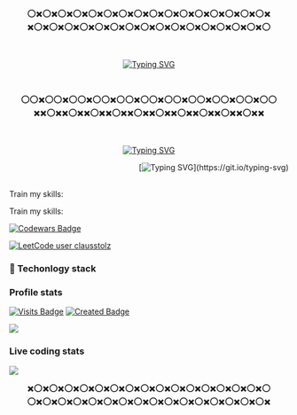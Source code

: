 <div align="center">
      
⭕✖️⭕✖️⭕✖️⭕✖️⭕✖️⭕✖️⭕✖️⭕✖️⭕✖️⭕✖️⭕✖️⭕✖️⭕✖️⭕✖️⭕✖️⭕✖️ \
✖️⭕✖️⭕✖️⭕✖️⭕✖️⭕✖️⭕✖️⭕✖️⭕✖️⭕✖️⭕✖️⭕✖️⭕✖️⭕✖️⭕✖️⭕✖️⭕ 
</div>
<br />
<div align="center">
      
[![Typing SVG](https://readme-typing-svg.demolab.com?font=Fira+Code&weight=800&size=20&duration=1000&pause=1000&color=9C4747&center=true&multiline=true&repeat=false&width=435&height=100&lines=Hi%2C+my+name+is+Claus;I'm+a+dotnet+developer+from+Russia;(currently+based+in+Tbilisi%2C+Georgia))](https://git.io/typing-svg)
</div>
<br />
<div align="center">
      
⭕⭕✖️⭕⭕✖️⭕⭕✖️⭕⭕✖️⭕⭕✖️⭕⭕✖️⭕⭕✖️⭕⭕✖️⭕⭕✖️⭕⭕✖️⭕⭕ \
✖️✖️⭕✖️✖️⭕✖️✖️⭕✖️✖️⭕✖️✖️⭕✖️✖️⭕✖️✖️⭕✖️✖️⭕✖️✖️⭕✖️✖️⭕✖️✖️  
</div>
<br />
<div align="center">

[![Typing SVG](https://readme-typing-svg.demolab.com?font=Fira+Code&weight=800&size=18&duration=1500&pause=1500&color=9C4747&center=true&multiline=true&repeat=false&width=435&height=50&lines=I+decided+to+tell+about+myself+;in+the+form+of+a+fairy+tale)](https://git.io/typing-svg)
</div>
<div align="right">

[![Typing SVG](https://readme-typing-svg.demolab.com?font=Fira+Code&weight=800&size=18&duration=4000&pause=1000&color=9C4747&multiline=true&repeat=false&width=435&height=50&lines=Enjoy+reading!)](https://git.io/typing-svg)
</div>
<br />    
Train my skills: 
</p>
Train my skills: 

[![Codewars Badge](https://www.codewars.com/users/clausstolz/badges/micro)](https://www.codewars.com/users/clausstolz)

[![LeetCode user clausstolz](https://img.shields.io/badge/dynamic/json?style=for-the-badge&labelColor=black&color=%23ffa116&label=Solved&query=solvedOverTotal&url=https%3A%2F%2Fleetcode-badge.vercel.app%2Fapi%2Fusers%2Fclausstolz&logo=leetcode&logoColor=yellow)](https://leetcode.com/clausstolz/)

### :memo: Techonlogy stack
### Profile stats

[![Visits Badge](https://badges.pufler.dev/visits/clausstolz/clausstolz)](https://badges.pufler.dev)
[![Created Badge](https://badges.pufler.dev/created/clausstolz/timetable)](https://badges.pufler.dev)


<td align="center" style="padding=0;width=100%;">
      <img align="center" style="padding=0;" src="https://github-readme-stats.vercel.app/api/?username=ClausStolz&show_icons=true&hide_border=true&icon_color=C9F9D9&hide_title=true&count_private=true" />

### Live coding stats
  
<td align="center" style="padding=0;width=100%;">
      <img align="center" style="padding=0;" src="https://github-readme-stats.vercel.app/api/wakatime?username=ClausStolz&layout=compact&hide_border=true" />
 
<div align="center">
 
✖️⭕✖️⭕✖️⭕✖️⭕✖️⭕✖️⭕✖️⭕✖️⭕✖️⭕✖️⭕✖️⭕✖️⭕✖️⭕✖️⭕✖️⭕✖️⭕ \
⭕✖️⭕✖️⭕✖️⭕✖️⭕✖️⭕✖️⭕✖️⭕✖️⭕✖️⭕✖️⭕✖️⭕✖️⭕✖️⭕✖️⭕✖️⭕✖️
</div>
